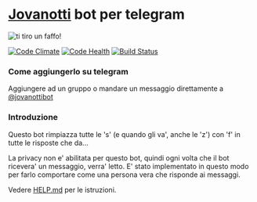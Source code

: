 # [Jovanotti](https://it.wikipedia.org/wiki/Jovanotti) bot per telegram

![ti tiro un faffo!](http://i.imgur.com/DHlVkqo.jpg)

[![Code Climate](https://codeclimate.com/github/Shevraar/jovabot/badges/gpa.svg)](https://codeclimate.com/github/Shevraar/jovabot) [![Code Health](https://landscape.io/github/Shevraar/jovabot/develop/landscape.svg?style=flat)](https://landscape.io/github/Shevraar/jovabot/develop) [![Build Status](https://travis-ci.org/Shevraar/jovabot.svg?branch=develop)](https://travis-ci.org/Shevraar/jovabot)

### Come aggiungerlo su telegram

Aggiungere ad un gruppo o mandare un messaggio direttamente a [@jovanottibot](https://telegram.me/jovanottibot)


### Introduzione

Questo bot rimpiazza tutte le 's' (e quando gli va', anche le 'z') con 'f' in tutte le risposte che da...

La privacy non e' abilitata per questo bot, quindi ogni volta che il bot ricevera' un messaggio, verra' letto. E' stato implementato in questo modo per farlo comportare come una persona vera che risponde ai messaggi.

Vedere [HELP.md](HELP.md) per le istruzioni.
